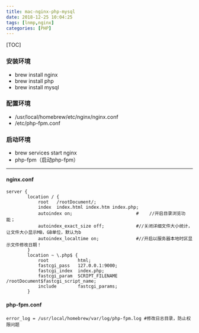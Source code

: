 ```yaml
---
title: mac-nginx-php-mysql
date: 2018-12-25 10:04:25
tags: [lnmp,nginx]
categories: [PHP]
---
```


[TOC]

### 安装环境

- brew install nginx
- brew install php
- brew install mysql

### 配置环境

- /usr/local/homebrew/etc/nginx/nginx.conf
- /etc/php-fpm.conf

### 启动环境

- brew services start nginx
- php-fpm（启动php-fpm）

---

#### nginx.conf
```
server {
        location / {
            root   /rootDocument/;
            index  index.html index.htm index.php;
            autoindex on;                        #    //开启目录浏览功能；   
            autoindex_exact_size off;            #//关闭详细文件大小统计，让文件大小显示MB，GB单位，默认为b
            autoindex_localtime on;              #//开启以服务器本地时区显示文件修改日期！ 
        }
        location ~ \.php$ {
            root           html;
            fastcgi_pass   127.0.0.1:9000;
            fastcgi_index  index.php;
            fastcgi_param  SCRIPT_FILENAME /rootDocument$fastcgi_script_name;
            include        fastcgi_params;
        }
```
#### php-fpm.conf
```
error_log = /usr/local/homebrew/var/log/php-fpm.log #修改日志目录，防止权限问题
```

